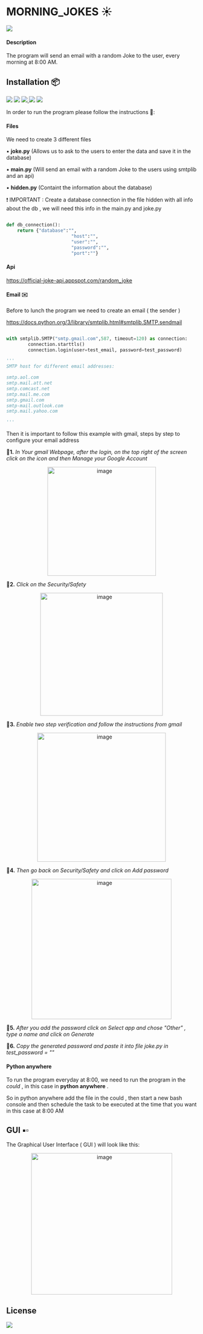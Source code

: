 # MORNING_JOKES :sunny: 

<a href="https://www.linkedin.com/in/giuseppe-bonifati-738640261/"><img src="https://img.shields.io/badge/LinkedIn-blue?style=flat&logo=linkedin&labelColor=blue"></a> 

#### Description

The program will send an email with a random Joke to the user, every morning at 8:00 AM.



## Installation :package: 

<a href=https://www.python.org/ ><img src="https://img.shields.io/badge/-Python-white?logo=python"></a>  <a href=https://www.postgresql.org/><img src="https://img.shields.io/badge/-PostgreSql-lightgrey?logo=postgresql"></a> <a href =https://www.google.com/intl/com/gmail/about/ ><img src =  "https://img.shields.io/badge/-Gmail-orange?logo=gmail" > </a>    <a href="https://www.pythonanywhere.com/"><img src="https://img.shields.io/badge/-Python%20anywhere-0050fb"></a>  <a href="https://code.visualstudio.com/"> <img src="https://img.shields.io/badge/-Visual%20Studio%20Code-0098ff?logo=visualstudiocode" > </a>

In order to run the program please follow the instructions 🏁:

#### Files

We need to create 3 different files 

:black_small_square: **joke.py**      (Allows us to ask to the users to enter the data and save it in the database)

:black_small_square: **main.py**    (Will send an email with a random Joke to the users using smtplib and an api)
 
:black_small_square: **hidden.py**  (Containt the information about the database)

:heavy_exclamation_mark: IMPORTANT : Create a database connection in the file hidden with all info about the db , we will need this info in the main.py and joke.py

```python 

def db_connection():
    return {"database":"",
                        "host":"",
                        "user":"",
                        "password":"",
                        "port":""}

```
#### Api

https://official-joke-api.appspot.com/random_joke

#### Email :envelope:

Before to lunch the program we need to create an email ( the sender )

https://docs.python.org/3/library/smtplib.html#smtplib.SMTP.sendmail

```python

with smtplib.SMTP("smtp.gmail.com",587, timeout=120) as connection:
        connection.starttls()
        connection.login(user=test_email, password=test_password)

'''
SMTP host for different email addresses:

smtp.aol.com
smtp.mail.att.net
smtp.comcast.net
smtp.mail.me.com
smtp.gmail.com
smtp-mail.outlook.com
smtp.mail.yahoo.com 

'''    

```
Then it is important to follow this example with gmail, steps by step to configure your email address


🔹**1.** _In Your gmail Webpage, after the login, on the top right of the screen click on the icon and then Manage your Google Account_

<p align="center">
<img width="287" alt="image" src="https://user-images.githubusercontent.com/110894389/220471922-99ea43d0-2599-4683-bd78-dd34bdd764c8.png">
</p>


🔹**2.** _Click on the Security/Safety_

<p align="center">
<img width="324" alt="image" src="https://user-images.githubusercontent.com/110894389/220472134-20f8508d-15d4-443f-a765-c7183b8a1252.png">
</p>

🔹**3.** _Enable two step verification and follow the instructions from gmail_

<p align="center">
<img width="340" alt="image" src="https://user-images.githubusercontent.com/110894389/220472533-b788ed6e-f74d-49a3-9a31-42922e03e765.png">
</p>


🔹**4.** _Then go back on Security/Safety and click on Add password_

<p align="center">
<img width="370" alt="image" src="https://user-images.githubusercontent.com/110894389/220472859-735c8fe5-a7b2-4ed1-8d59-bfab94f712e0.png">
</p>

🔹**5.** _After you add the password click on Select app and chose "Other" , type a name and click on Generate_


🔹**6.** _Copy the generated password and paste it into file joke.py in  test_password = ""_



#### Python anywhere

To run the program everyday at 8:00, we need to run the program in the _could_ , in this case in **python anywhere** .

So in python anywhere add the file in the could , then start a new bash console and then schedule the task to be executed at the time that you want in this case at 8:00 AM



## GUI ▪️▫️  

The Graphical User Interface ( GUI ) will look like this:

<p align="center">
<img width="373" alt="image" src="https://user-images.githubusercontent.com/110894389/220474249-997b0c1e-7dd1-407b-95b2-4c518786213f.png">
</p>


## License

<a href=https://github.com/Giuseppe-Bonifati/Morning_Jokes/blob/main/LICENSE.md><img src="https://img.shields.io/badge/license-MIT-blue"></a>
